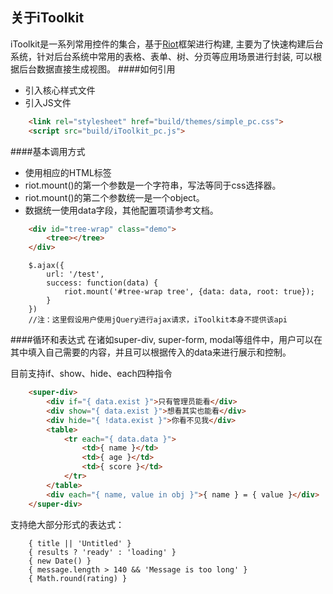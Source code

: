 ## 关于iToolkit
iToolkit是一系列常用控件的集合，基于[Riot]()框架进行构建, 主要为了快速构建后台系统，针对后台系统中常用的表格、表单、树、分页等应用场景进行封装, 可以根据后台数据直接生成视图。
####如何引用

- 引入核心样式文件
- 引入JS文件
```html
    <link rel="stylesheet" href="build/themes/simple_pc.css">
    <script src="build/iToolkit_pc.js">
```

####基本调用方式
- 使用相应的HTML标签
- riot.mount()的第一个参数是一个字符串，写法等同于css选择器。
- riot.mount()的第二个参数统一是一个object。
- 数据统一使用data字段，其他配置项请参考文档。

```html
    <div id="tree-wrap" class="demo">
        <tree></tree>
    </div>
```

```JS
    $.ajax({
        url: '/test',
        success: function(data) {
            riot.mount('#tree-wrap tree', {data: data, root: true});
        }
    })
    //注：这里假设用户使用jQuery进行ajax请求，iToolkit本身不提供该api
```

####循环和表达式
在诸如super-div, super-form, modal等组件中，用户可以在其中填入自己需要的内容，并且可以根据传入的data来进行展示和控制。

目前支持if、show、hide、each四种指令

```html
    <super-div>
        <div if="{ data.exist }">只有管理员能看</div>
        <div show="{ data.exist }">想看其实也能看</div>
        <div hide="{ !data.exist }">你看不见我</div>
        <table>
            <tr each="{ data.data }">
                <td>{ name }</td>
                <td>{ age }</td>
                <td>{ score }</td>
            </tr>
        </table>
        <div each="{ name, value in obj }">{ name } = { value }</div>
    </super-div>
```

支持绝大部分形式的表达式：
```JS
    { title || 'Untitled' }
    { results ? 'ready' : 'loading' }
    { new Date() }
    { message.length > 140 && 'Message is too long' }
    { Math.round(rating) }
```